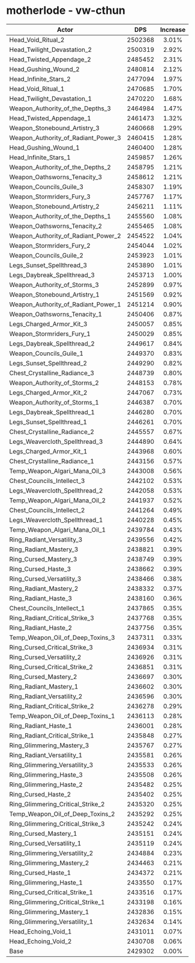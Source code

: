 # motherlode - vw-cthun
| Actor | DPS | Increase |
|---|:---:|:---:|
|Head_Void_Ritual_2|2502368|3.01%|
|Head_Twilight_Devastation_2|2500319|2.92%|
|Head_Twisted_Appendage_2|2485452|2.31%|
|Head_Gushing_Wound_2|2480814|2.12%|
|Head_Infinite_Stars_2|2477094|1.97%|
|Head_Void_Ritual_1|2470685|1.70%|
|Head_Twilight_Devastation_1|2470220|1.68%|
|Weapon_Authority_of_the_Depths_3|2464984|1.47%|
|Head_Twisted_Appendage_1|2461473|1.32%|
|Weapon_Stonebound_Artistry_3|2460668|1.29%|
|Weapon_Authority_of_Radiant_Power_3|2460415|1.28%|
|Head_Gushing_Wound_1|2460400|1.28%|
|Head_Infinite_Stars_1|2459857|1.26%|
|Weapon_Authority_of_the_Depths_2|2458795|1.21%|
|Weapon_Oathsworns_Tenacity_3|2458612|1.21%|
|Weapon_Councils_Guile_3|2458307|1.19%|
|Weapon_Stormriders_Fury_3|2457767|1.17%|
|Weapon_Stonebound_Artistry_2|2456211|1.11%|
|Weapon_Authority_of_the_Depths_1|2455560|1.08%|
|Weapon_Oathsworns_Tenacity_2|2455465|1.08%|
|Weapon_Authority_of_Radiant_Power_2|2454522|1.04%|
|Weapon_Stormriders_Fury_2|2454044|1.02%|
|Weapon_Councils_Guile_2|2453923|1.01%|
|Legs_Sunset_Spellthread_3|2453890|1.01%|
|Legs_Daybreak_Spellthread_3|2453713|1.00%|
|Weapon_Authority_of_Storms_3|2452899|0.97%|
|Weapon_Stonebound_Artistry_1|2451569|0.92%|
|Weapon_Authority_of_Radiant_Power_1|2451214|0.90%|
|Weapon_Oathsworns_Tenacity_1|2450406|0.87%|
|Legs_Charged_Armor_Kit_3|2450057|0.85%|
|Weapon_Stormriders_Fury_1|2450029|0.85%|
|Legs_Daybreak_Spellthread_2|2449617|0.84%|
|Weapon_Councils_Guile_1|2449370|0.83%|
|Legs_Sunset_Spellthread_2|2449290|0.82%|
|Chest_Crystalline_Radiance_3|2448739|0.80%|
|Weapon_Authority_of_Storms_2|2448153|0.78%|
|Legs_Charged_Armor_Kit_2|2447067|0.73%|
|Weapon_Authority_of_Storms_1|2446387|0.70%|
|Legs_Daybreak_Spellthread_1|2446280|0.70%|
|Legs_Sunset_Spellthread_1|2446261|0.70%|
|Chest_Crystalline_Radiance_2|2445557|0.67%|
|Legs_Weavercloth_Spellthread_3|2444890|0.64%|
|Legs_Charged_Armor_Kit_1|2443968|0.60%|
|Chest_Crystalline_Radiance_1|2443156|0.57%|
|Temp_Weapon_Algari_Mana_Oil_3|2443008|0.56%|
|Chest_Councils_Intellect_3|2442102|0.53%|
|Legs_Weavercloth_Spellthread_2|2442058|0.53%|
|Temp_Weapon_Algari_Mana_Oil_2|2441937|0.52%|
|Chest_Councils_Intellect_2|2441264|0.49%|
|Legs_Weavercloth_Spellthread_1|2440228|0.45%|
|Temp_Weapon_Algari_Mana_Oil_1|2439784|0.43%|
|Ring_Radiant_Versatility_3|2439556|0.42%|
|Ring_Radiant_Mastery_3|2438821|0.39%|
|Ring_Cursed_Mastery_3|2438749|0.39%|
|Ring_Cursed_Haste_3|2438662|0.39%|
|Ring_Cursed_Versatility_3|2438466|0.38%|
|Ring_Radiant_Mastery_2|2438332|0.37%|
|Ring_Radiant_Haste_3|2438160|0.36%|
|Chest_Councils_Intellect_1|2437865|0.35%|
|Ring_Radiant_Critical_Strike_3|2437768|0.35%|
|Ring_Radiant_Haste_2|2437756|0.35%|
|Temp_Weapon_Oil_of_Deep_Toxins_3|2437311|0.33%|
|Ring_Cursed_Critical_Strike_3|2436934|0.31%|
|Ring_Cursed_Versatility_2|2436926|0.31%|
|Ring_Cursed_Critical_Strike_2|2436851|0.31%|
|Ring_Cursed_Mastery_2|2436697|0.30%|
|Ring_Radiant_Mastery_1|2436602|0.30%|
|Ring_Radiant_Versatility_2|2436596|0.30%|
|Ring_Radiant_Critical_Strike_2|2436278|0.29%|
|Temp_Weapon_Oil_of_Deep_Toxins_1|2436113|0.28%|
|Ring_Radiant_Haste_1|2436001|0.28%|
|Ring_Radiant_Critical_Strike_1|2435848|0.27%|
|Ring_Glimmering_Mastery_3|2435767|0.27%|
|Ring_Radiant_Versatility_1|2435581|0.26%|
|Ring_Glimmering_Versatility_3|2435533|0.26%|
|Ring_Glimmering_Haste_3|2435508|0.26%|
|Ring_Glimmering_Haste_2|2435482|0.25%|
|Ring_Cursed_Haste_2|2435402|0.25%|
|Ring_Glimmering_Critical_Strike_2|2435320|0.25%|
|Temp_Weapon_Oil_of_Deep_Toxins_2|2435292|0.25%|
|Ring_Glimmering_Critical_Strike_3|2435242|0.24%|
|Ring_Cursed_Mastery_1|2435151|0.24%|
|Ring_Cursed_Versatility_1|2435119|0.24%|
|Ring_Glimmering_Versatility_2|2434884|0.23%|
|Ring_Glimmering_Mastery_2|2434463|0.21%|
|Ring_Cursed_Haste_1|2434372|0.21%|
|Ring_Glimmering_Haste_1|2433550|0.17%|
|Ring_Cursed_Critical_Strike_1|2433516|0.17%|
|Ring_Glimmering_Critical_Strike_1|2433198|0.16%|
|Ring_Glimmering_Mastery_1|2432836|0.15%|
|Ring_Glimmering_Versatility_1|2432634|0.14%|
|Head_Echoing_Void_1|2431011|0.07%|
|Head_Echoing_Void_2|2430708|0.06%|
|Base|2429302|0.00%|

